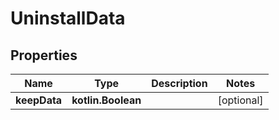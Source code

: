 
# UninstallData

## Properties
Name | Type | Description | Notes
------------ | ------------- | ------------- | -------------
**keepData** | **kotlin.Boolean** |  |  [optional]




